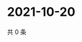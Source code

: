 # 2021-10-20

共 0 条

<!-- BEGIN -->
<!-- 最后更新时间 Wed Oct 20 2021 22:14:14 GMT+0800 (China Standard Time) -->

<!-- END -->
